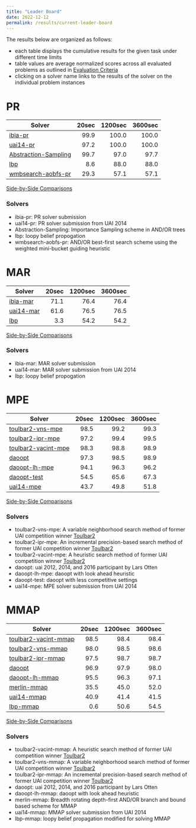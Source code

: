 ```yaml
---
title: "Leader Board"
date: 2022-12-12
permalink: /results/current-leader-board
---
```




The results below are organized as follows:
- each table displays the cumulative results for the given task under different time limits
- table values are average normalized scores across all evaluated problems as outlined in [Evaluation Criteria](https://uaicompetition.github.io/uci-2022/results/evaluation-criteria/)
- clicking on a solver name links to the results of the solver on the individual problem instances 


# PR

|                                Solver                                | 20sec | 1200sec | 3600sec |
| -------------------------------------------------------------------- | ----: | ------: | ------: |
| [ibia-pr](solver-scores/ibia-pr-scores.md)                           |  99.9 |   100.0 |   100.0 |
| [uai14-pr](solver-scores/uai14-pr-scores.md)                         |  97.2 |   100.0 |   100.0 |
| [Abstraction-Sampling](solver-scores/Abstraction-Sampling-scores.md) |  99.7 |    97.0 |    97.7 |
| [lbp](solver-scores/lbp-scores.md)                                   |   8.6 |    88.0 |    88.0 |
| [wmbsearch-aobfs-pr](solver-scores/wmbsearch-aobfs-pr-scores.md)     |  29.3 |    57.1 |    57.1 |

[Side-by-Side Comparisons](solver-scores/PR-scores-comparison.md)

### Solvers

- ibia-pr: PR solver submission
- uai14-pr: PR solver submission from UAI 2014
- Abstraction-Sampling: Importance Sampling scheme in AND/OR trees
- lbp: loopy belief propogation
- wmbsearch-aobfs-pr: AND/OR best-first search scheme using the weighted mini-bucket guiding heuristic

# MAR

|                     Solver                     | 20sec | 1200sec | 3600sec |
| ---------------------------------------------- | ----: | ------: | ------: |
| [ibia-mar](solver-scores/ibia-mar-scores.md)   |  71.1 |    76.4 |    76.4 |
| [uai14-mar](solver-scores/uai14-mar-scores.md) |  61.6 |    76.5 |    76.5 |
| [lbp](solver-scores/lbp-scores.md)             |   3.3 |    54.2 |    54.2 |

[Side-by-Side Comparisons](solver-scores/MAR-scores-comparison.md)

### Solvers

- ibia-mar: MAR solver submission
- uai14-mar: MAR solver submission from UAI 2014
- lbp: loopy belief propogation

# MPE

|                               Solver                               | 20sec | 1200sec | 3600sec |
| ------------------------------------------------------------------ | ----: | ------: | ------: |
| [toulbar2-vns-mpe](solver-scores/toulbar2-vns-mpe-scores.md)       |  98.5 |    99.2 |    99.3 |
| [toulbar2-ipr-mpe](solver-scores/toulbar2-ipr-mpe-scores.md)       |  97.2 |    99.4 |    99.5 |
| [toulbar2-vacint-mpe](solver-scores/toulbar2-vacint-mpe-scores.md) |  98.3 |    98.8 |    98.9 |
| [daoopt](solver-scores/daoopt-scores.md)                           |  97.3 |    98.5 |    98.9 |
| [daoopt-lh-mpe](solver-scores/daoopt-lh-mpe-scores.md)             |  94.1 |    96.3 |    96.2 |
| [daoopt-test](solver-scores/daoopt-test-scores.md)                 |  54.5 |    65.6 |    67.3 |
| [uai14-mpe](solver-scores/uai14-mpe-scores.md)                     |  43.7 |    49.8 |    51.8 |

[Side-by-Side Comparisons](solver-scores/MPE-scores-comparison.md)

### Solvers

- toulbar2-vns-mpe: A variable neighborhood search method of former UAI competition winner [Toulbar2](https://github.com/toulbar2/toulbar2)
- toulbar2-ipr-mpe: An incremental precision-based search method of former UAI competition winner [Toulbar2](https://github.com/toulbar2/toulbar2)
- toulbar2-vacint-mpe: A heuristic search method of former UAI competition winner [Toulbar2](https://github.com/toulbar2/toulbar2)
- daoopt: uai 2012, 2014, and 2016 participant by Lars Otten
- daoopt-lh-mpe: daoopt with look ahead heuristic
- daoopt-test: daoopt with less competitive settings
- uai14-mpe: MPE solver submission from UAI 2014

# MMAP

|                                Solver                                | 20sec | 1200sec | 3600sec |
| -------------------------------------------------------------------- | ----: | ------: | ------: |
| [toulbar2-vacint-mmap](solver-scores/toulbar2-vacint-mmap-scores.md) |  98.5 |    98.4 |    98.4 |
| [toulbar2-vns-mmap](solver-scores/toulbar2-vns-mmap-scores.md)       |  98.0 |    98.5 |    98.6 |
| [toulbar2-ipr-mmap](solver-scores/toulbar2-ipr-mmap-scores.md)       |  97.5 |    98.7 |    98.7 |
| [daoopt](solver-scores/daoopt-scores.md)                             |  96.9 |    97.9 |    98.0 |
| [daoopt-lh-mmap](solver-scores/daoopt-lh-mmap-scores.md)             |  95.5 |    96.3 |    97.1 |
| [merlin-mmap](solver-scores/merlin-mmap-scores.md)                   |  35.5 |    45.0 |    52.0 |
| [uai14-mmap](solver-scores/uai14-mmap-scores.md)                     |  40.9 |    41.4 |    41.5 |
| [lbp-mmap](solver-scores/lbp-mmap-scores.md)                         |   0.6 |    50.6 |    54.5 |

[Side-by-Side Comparisons](solver-scores/MMAP-scores-comparison.md)

### Solvers

- toulbar2-vacint-mmap: A heuristic search method of former UAI competition winner [Toulbar2](https://github.com/toulbar2/toulbar2)
- toulbar2-vns-mmap: A variable neighborhood search method of former UAI competition winner [Toulbar2](https://github.com/toulbar2/toulbar2)
- toulbar2-ipr-mmap: An incremental precision-based search method of former UAI competition winner [Toulbar2](https://github.com/toulbar2/toulbar2)
- daoopt: uai 2012, 2014, and 2016 participant by Lars Otten
- daoopt-lh-mmap: daoopt with look ahead heuristic
- merlin-mmap: Breadth rotating depth-first AND/OR branch and bound based scheme for MMAP
- uai14-mmap: MMAP solver submission from UAI 2014
- lbp-mmap: loopy belief propagation modified for solving MMAP

